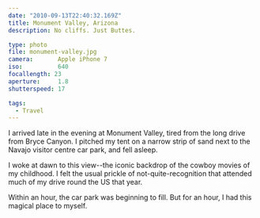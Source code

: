 ```yaml
---
date: "2010-09-13T22:40:32.169Z"
title: Monument Valley, Arizona
description: No cliffs. Just Buttes.

type: photo
file: monument-valley.jpg
camera:       Apple iPhone 7
iso:          640
focallength: 23
aperture:     1.8
shutterspeed: 17

tags:
  - Travel
---
```



I arrived late in the evening at Monument Valley, tired from the long drive from Bryce Canyon. I pitched my tent on a narrow strip of sand next to the Navajo visitor centre car park, and fell asleep.

I woke at dawn to this view--the iconic backdrop of the cowboy movies of my childhood. I felt the usual prickle of not-quite-recognition that attended much of my drive round the US that year.

Within an hour, the car park was beginning to fill. But for an hour, I had this magical place to myself.
